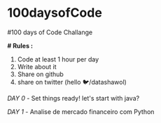 # 100daysofCode
#100 days of Code Challange


**# Rules :**
1. Code at least 1 hour per day
2. Write about it
3. Share on github
4. share on twitter (hello 🐦/datashawol) 

*DAY 0* - Set things ready! let's start with java?

*DAY 1* - Analise de mercado financeiro com Python
